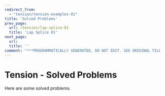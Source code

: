 ```yaml
---
redirect_from:
  - "tension/tension-examples-01"
title: 'Solved Problems'
prev_page:
  url: /tension/lap-splice-01
  title: 'Lap Splice 01'
next_page:
  url: 
  title: ''
comment: "***PROGRAMMATICALLY GENERATED, DO NOT EDIT. SEE ORIGINAL FILES IN /content***"
---
```

# Tension - Solved Problems

Here are some solved problems.
